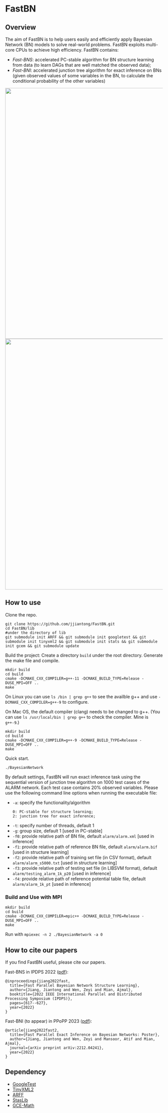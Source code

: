 # FastBN

## Overview

The aim of FastBN is to help users easily and efficiently apply Bayesian Network (BN) models to solve real-world problems. 
FastBN exploits multi-core CPUs to achieve high efficiency. 
FastBN contains:
- *Fast-BNS*: accelerated PC-stable algorithm for BN structure learning from data 
  (to learn DAGs that are well matched the observed data);
- *Fast-BNI*: accelerated junction tree algorithm for exact inference on BNs
  (given observed values of some variables in the BN, to calculate the conditional
  probability of the other variables)

<div align="center">
<img src="https://github.com/jjiantong/FastBN/raw/master/docs/figs/bnsl_tab.png" width="800" />
<img src="https://github.com/jjiantong/FastBN/raw/master/docs/figs/bnei_tab.png" width="800" />
</div>

<!-- ![bnsl_tab](https://github.com/jjiantong/FastBN/blob/master/docs/figs/bnei_tab.pdf)
![bnei_tab](https://github.com/jjiantong/FastBN/blob/master/docs/figs/bnei_tab.pdf) -->

## How to use

Clone the repo.
```
git clone https://github.com/jjiantong/FastBN.git
cd FastBN/lib
#under the directory of lib
git submodule init ARFF && git submodule init googletest && git submodule init tinyxml2 && git submodule init stats && git submodule init gcem && git submodule update
```

Build the project: Create a directory ```build``` under the root directory. Generate the make file and compile.
```
mkdir build
cd build
cmake -DCMAKE_CXX_COMPILER=g++-11 -DCMAKE_BUILD_TYPE=Release -DUSE_MPI=OFF ..
make
```


On Linux you can use `ls /bin | grep g++` to see the availble g++ and use `-DCMAKE_CXX_COMPILER=g++-9` to configure.

On Mac OS, the default compiler (clang) needs to be changed to g++. (You can use ```ls /usr/local/bin | grep g++``` to check the compiler. Mine is ```g++-9```.)
```
mkdir build
cd build
cmake -DCMAKE_CXX_COMPILER=g++-9 -DCMAKE_BUILD_TYPE=Release -DUSE_MPI=OFF ..
make
```

Quick start.
```
./BayesianNetwork
```
By default settings, FastBN will run exact inference task using the sequential version of junction tree algorithm 
on 1000 test cases of the ALARM network. Each test case contains 20% observed variables.
Please use the following command line options when running the executable file:

- ```-a```: specify the functionality/algorithm
    ```
    0: PC-stable for structure learning; 
    2: junction tree for exact inference; 
    ```
- ```-t```: specify number of threads, default 1
- ```-g```: group size, default 1 [used in PC-stable]
- ```-f0```: provide relative path of BN file, default ```alarm/alarm.xml``` [used in inference]
- ```-f1```: provide relative path of reference BN file, default ```alarm/alarm.bif``` [used in structure learning]
- ```-f2```: provide relative path of training set file (in CSV format), default ```alarm/alarm_s5000.txt``` [used in structure learning]
- ```-f3```: provide relative path of testing set file (in LIBSVM format), default ```alarm/testing_alarm_1k_p20``` [used in inference]
- ```-f4```: provide relative path of reference potential table file, default ```alarm/alarm_1k_pt``` [used in inference]

### Build and Use with MPI
```
mkdir build
cd build
cmake -DCMAKE_CXX_COMPILER=mpic++ -DCMAKE_BUILD_TYPE=Release -DUSE_MPI=OFF ..
make
```

Run with `mpiexec -n 2 ./BayesianNetwork -a 0`


## How to cite our papers

If you find FastBN useful, please cite our papers.

Fast-BNS in IPDPS 2022 ([pdf](https://github.com/jjiantong/FastBN/tree/master/docs/papers/bnsl_ipdps.pdf)):
```
@inproceedings{jiang2022fast,
  title={Fast Parallel Bayesian Network Structure Learning},
  author={Jiang, Jiantong and Wen, Zeyi and Mian, Ajmal},
  booktitle={2022 IEEE International Parallel and Distributed Processing Symposium (IPDPS)},
  pages={617--627},
  year={2022}
}
```

Fast-BNI (to appear) in PPoPP 2023 ([pdf](https://github.com/jjiantong/FastBN/tree/master/docs/papers/bnei_ppopp.pdf)):
```
@article{jiang2022fast2,
  title={Fast Parallel Exact Inference on Bayesian Networks: Poster},
  author={Jiang, Jiantong and Wen, Zeyi and Mansoor, Atif and Mian, Ajmal},
  journal={arXiv preprint arXiv:2212.04241},
  year={2022}
}
```


## Dependency
 * [GoogleTest](https://github.com/google/googletest)
 * [TinyXML2](https://github.com/leethomason/tinyxml2)
 * [ARFF](https://github.com/LinjianLi/ARFF)
 * [StasLib](https://github.com/jjiantong/stats)
 * [GCE-Math](https://github.com/kthohr/gcem)
